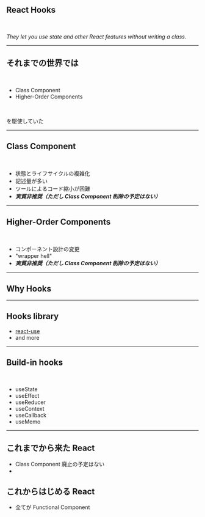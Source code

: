 ## React Hooks

<br/>

_They let you use state and other React features without writing a class._

---

## それまでの世界では

<br/>

- Class Component
- Higher-Order Components

<br/>

を駆使していた

---

## Class Component

<br/>

- 状態とライフサイクルの複雑化
- 記述量が多い
- ツールによるコード縮小が困難
- _**実質非推奨（ただし Class Component 削除の予定はない）**_

---

## Higher-Order Components

<br/>

- コンポーネント設計の変更
- "wrapper hell"
- _**実質非推奨（ただし Class Component 削除の予定はない）**_

---

## Why Hooks

---

## Hooks library

- [react-use](https://github.com/streamich/react-use)
- and more

---

## Build-in hooks

<br/>

- useState
- useEffect
- useReducer
- useContext
- useCallback
- useMemo

---

## これまでから来た React

- Class Component 廃止の予定はない
-

## これからはじめる React

- 全てが Functional Component
